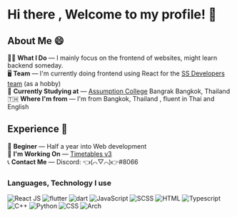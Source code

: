 # Hi there , Welcome to my profile! 👋 </br>
## About Me 😄  </br>
🧑‍💻 **What I Do** &mdash; I mainly focus on the frontend of websites, might learn backend someday. </br>
🖥️ **Team** &mdash; I'm currently doing frontend using React for the [SS Developers team](https://ssdevelopers.xyz/) (as a hobby) </br> 
📖 **Currently Studying at** &mdash; [Assumption College](https://www.assumption.ac.th/) Bangrak Bangkok, Thailand </br>
🇹🇭 **Where I'm from** &mdash; I'm from Bangkok, Thailand , fluent in Thai and English </br>
<!-- 🌐 My Website -- This is still in development but [here is it anyways!](https://ssdevelopers.xyz/Jirat_Chutrakul/) -->
## Experience 💼 </br>
🌱 **Beginer** &mdash; Half a year into Web development </br>
🧩 **I'm Working On** &mdash; [Timetables v3](https://github.com/SS-Developers/Timetables) </br>
📞 **Contact Me** &mdash; Discord: 👈(⌒▽⌒)👉#8066 </br>

### Languages, Technology I use
![React JS](https://img.shields.io/badge/React-20232A?style=for-the-badge&logo=react&logoColor=61DAFB) ![flutter](https://img.shields.io/badge/Flutter-66B1F1?style=for-the-badge&logo=flutter&logoColor=white) ![dart](https://img.shields.io/badge/Dart-00C7AE?style=for-the-badge&logo=dart&logoColor=white)  ![JavaScript](https://img.shields.io/badge/JavaScript-F7DF1E?style=for-the-badge&logo=javascript&logoColor=black)   ![SCSS](https://img.shields.io/badge/Sass-ff17fb?style=for-the-badge&logo=sass&logoColor=white) ![HTML](https://img.shields.io/badge/HTML5-E34F26?style=for-the-badge&logo=html5&logoColor=white)  ![Typescript](https://img.shields.io/badge/TypeScript-007ACC?style=for-the-badge&logo=typescript&logoColor=white) ![C++](https://img.shields.io/badge/C%2B%2B-00599C?style=for-the-badge&logo=c%2B%2B&logoColor=white) ![Python](https://img.shields.io/badge/Python-3776AB?style=for-the-badge&logo=python&logoColor=white) ![CSS](https://img.shields.io/badge/CSS-264DE4?style=for-the-badge&logo=css3&logoColor=white) ![Arch](https://img.shields.io/badge/Arch_Linux-1793D1?style=for-the-badge&logo=arch-linux&logoColor=white)</br>


<!--
**Jiraties/Jiraties** is a ✨ _special_ ✨ repository because its `README.md` (this file) appears on your GitHub profile.

Here are some ideas to get you started:

- 🔭 I’m currently working on ...
- 🌱 I’m currently learning ...
- 👯 I’m looking to collaborate on ...
- 🤔 I’m looking for help with ...
- 💬 Ask me about ...
- 📫 How to reach me: ...
- 😄 Pronouns: ...
- ⚡ Fun fact: ...
-->
